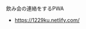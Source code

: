 飲み会の連絡をするPWA
- <a href="https://1229ku.netlify.com/" rel="noopener noreferrer" target="_blank">https://1229ku.netlify.com/</a>